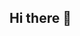 ## Hi there 👋
<!--
**Devante-Caprice/Data Analyst is a ✨ _special_ ✨ repository because its `README.md` (this file) appears on your GitHub profile.

Here are some ideas to get you started:

- 🔭 I’m currently working on something interesting
- 🌱 I’m currently learning a new skill trade
- 👯 I’m looking to collaborate on any project
- 🤔 I’m looking for help with landing a job in Data Analyst that uses Excel or Tableau to analyse data.
- 💬 Ask me about ...I am a massive Arsenal supporter hoping to land a Data Analyst role that uses Tableau or Excel to display data also I am 29 years old.
- 📫 How to reach me: through email or whatsapp
- 😄 Pronouns: ...He/him
- ⚡ Fun fact: ... I do read a lot. Right now I am currently reading Of Mice and Men by John Steinbeck
-->
